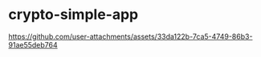 # crypto-simple-app

https://github.com/user-attachments/assets/33da122b-7ca5-4749-86b3-91ae55deb764

